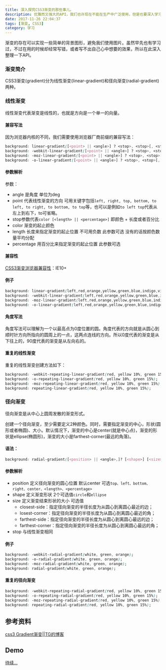 ```yaml
---
title: 深入探究CSS3渐变的那些事儿。
description: 优雅而又强大的API，我们也许现在不能在生产中广泛使用，但是也要深入学习一下。
date: 2017-11-26 22:04:37
tags: [渐变, CSS3]
category: 学习
---
```


渐变的存在可以实现一些简单的背景图形，避免我们使用图片。虽然早先也有学习过，不过在用的时候却经常写错，或者写不出自己心中想要的效果，所以在此深入整理一下API。<!-- more -->

### 渐变简介

CSS3渐变(gradient)分为线性渐变(linear-gradient)和径向渐变(radial-gradient)两种。

### 线性渐变

线性渐变代表渐变是线性的，也就是方向是一个单一的向量。

#### 兼容写法

因为浏览器内核的不同，我们需要使用浏览器厂商前缀的兼容写法：

``` css
background: linear-gradient([<point> || <angle>] ? <stop>, <stop>[, <stop>]*); // 标准写法
background: -webkit-linear-gradient([<point> || <angle>] ? <stop>, <stop>[, <stop>]*);
background: -moz-linear-gradient([<point> || <angle>] ? <stop>, <stop>[, <stop>]*);
background: -o-linear-gradient([<point> || <angle>] ? <stop>, <stop>[, <stop>]*);
```

#### 参数解析

参数：

- angle 是角度 单位为deg
- point 代表线性渐变的方向 可用关键字包括`left, right, top, bottom, to left, to right, to bottom, to top`等，也可以是例如`to left top`代表从左上到右下，to可省略。
- stop参数代表`color [<length> || <percentage>]` 即颜色 + 长度或者百分比
- color 渐变的起止颜色
- length 长度来指定渐变的起止位置 不可用负数 此参数可选 没有的话按颜色数量平均分配
- percentage 用百分比来指定渐变的起止位置 此参数可选

#### 兼容性

[CSS3渐变浏览器兼容性](http://caniuse.com/#search=linear)：IE10+

#### 例子

``` css
background: linear-gradient(left,red,orange,yellow,green,blue,indigo,violet);
background: -webkit-linear-gradient(left,red,orange,yellow,green,blue,indigo,violet);
background: -moz-linear-gradient(left,red,orange,yellow,green,blue,indigo,violet);
background: -o-linear-gradient(left,red,orange,yellow,green,blue,indigo,violet);
```

#### 角度写法

角度写法可以理解为一个以最高点为0度位置的圆。角度代表的方向就是从圆心到顺时针方向所指向的圆周上的一点，这两点连线的方向。所以0度代表的渐变是从下往上的，90度代表的渐变是从左向右的。

#### 重复的线性渐变

重复的线性渐变创建方法如下：

``` css
background: -webkit-repeating-linear-gradient(red, yellow 10%, green 15%);
background: -o-repeating-linear-gradient(red, yellow 10%, green 15%);
background: -moz-repeating-linear-gradient(red, yellow 10%, green 15%);
background: repeating-linear-gradient(red, yellow 10%, green 15%);
```

### 径向渐变

径向渐变是从中心上圆周发散的渐变形式。

创建一个径向渐变，至少需要定义2种颜色。同时，需要指定渐变的中心，形状(圆形或者椭圆)、大小。默认情况下，渐变的中心是center(就是中心点)，渐变的形状是ellipse(椭圆形)，渐变的大小是farthest-corner(最远的角落)。

#### 语法：

``` css
background: radial-gradient([<position> || <angle>,]? [<shape>] [<size>,]? <color-stop>, <color-stop>[, <color-stop>]*);
```

#### 参数解析

- position 定义径向渐变的圆心位置 默认center 可选`top、left、bottom、right、center、<length>、<percentage>`
- shape 定义渐变形状 2个可选值`circle`和`ellipse`
- size 定义渐变结束形状的大小 可选值
  - closest-side：指定径向渐变的半径长度为从圆心到离圆心最近的边；
  - losest-corner：指定径向渐变的半径长度为从圆心到离圆心最近的角；
  - farthest-side：指定径向渐变的半径长度为从圆心到离圆心最远的边；
  - farthest-corner：指定径向渐变的半径长度为从圆心到离圆心最远的角；
- stop 与线性渐变相同

#### 例子

``` css
background: -webkit-radial-gradient(white, green, orange);
background: -o-radial-gradient(white, green, orange);
background: -moz-radial-gradient(white, green, orange);
background: radial-gradient(white, green, orange);
```


#### 重复的径向渐变

``` css
background: -webkit-repeating-radial-gradient(red, yellow 10%, green 15%);
background: -o-repeating-radial-gradient(red, yellow 10%, green 15%);
background: -moz-repeating-radial-gradient(red, yellow 10%, green 15%);
background: repeating-radial-gradient(red, yellow 10%, green 15%);
```


## 参考资料

[css3 Gradient渐变||TG的博客](http://ghmagical.com/article/page/id/eD82Wc4FtT4h)

## Demo

[待续...]()

